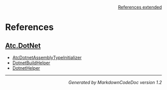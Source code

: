 <div style='text-align: right'>

[References extended](IndexExtended.md)

</div>


# References

## [Atc.DotNet](Atc.DotNet.md)

- [AtcDotnetAssemblyTypeInitializer](Atc.DotNet.md#atcdotnetassemblytypeinitializer)
- [DotnetBuildHelper](Atc.DotNet.md#dotnetbuildhelper)
- [DotnetHelper](Atc.DotNet.md#dotnethelper)

<hr /><div style='text-align: right'><i>Generated by MarkdownCodeDoc version 1.2</i></div>

